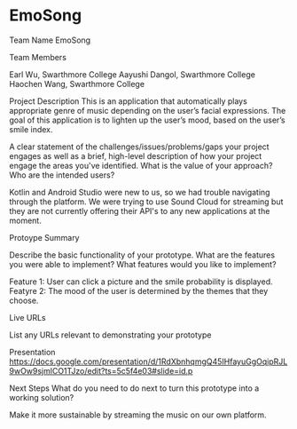 # EmoSong

Team Name
EmoSong

Team Members

Earl Wu, Swarthmore College
Aayushi Dangol, Swarthmore College
Haochen Wang, Swarthmore College

Project Description
This is an application that automatically plays appropriate genre of music depending on the user’s facial expressions. 
The goal of this application is to lighten up the user’s mood, based on the user’s smile index.


A clear statement of the challenges/issues/problems/gaps your project engages as well as a brief, high-level description of how your project engage the areas you've identified. 
What is the value of your approach? Who are the intended users?

Kotlin and Android Studio were new to us, so we had trouble navigating through the platform. We were trying to use Sound Cloud 
for streaming but they are not currently offering their API's to any new applications at the moment.

Protoype Summary

Describe the basic functionality of your prototype. What are the features you were able to implement? What features would you like to implement?

Feature 1: User can click a picture and the smile probability is displayed. 
Featyre 2: The mood of the user is determined by the themes that they choose.

Live URLs

List any URLs relevant to demonstrating your prototype

Presentation
https://docs.google.com/presentation/d/1RdXbnhqmgQ45IHfayuGgOqipRJL9wOw9sjmlCO1TJzo/edit?ts=5c5f4e03#slide=id.p


Next Steps
What do you need to do next to turn this prototype into a working solution?

Make it more sustainable by streaming the music on our own platform. 

